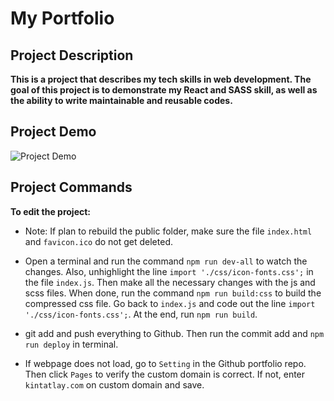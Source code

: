 # My Portfolio

## Project Description

**This is a project that describes my tech skills in web development. The goal of this project is to demonstrate my React and SASS skill, as well as the ability to write maintainable and reusable codes.**

## Project Demo

![Project Demo](https://media.giphy.com/media/Lr3UUFvyhBR8W56xcL/giphy.gif)

## Project Commands

**To edit the project:** 

- Note: If plan to rebuild the public folder, make sure the file `index.html` and `favicon.ico` do not get deleted.

- Open a terminal and run the command `npm run dev-all` to watch the changes. Also, unhighlight the line `import './css/icon-fonts.css';` in the file `index.js`. Then make all the necessary changes with the js and scss files. When done, run the command `npm run build:css` to build the compressed css file. Go back to `index.js` and code out the line `import './css/icon-fonts.css';`. At the end, run `npm run build`.

- git add and push everything to Github. Then run the commit add and `npm run deploy` in terminal.

- If webpage does not load, go to `Setting` in the Github portfolio repo. Then click `Pages` to verify the custom domain is correct. If not, enter `kintatlay.com` on custom domain and save.

<!-- **Firebase Tutorial**
- To upload the changes to firebase, run `firebase deploy`.

- If receive the following error `Error: Failed to get Firebase project my-portfolio-ef549. Please make sure the project exists and your account has permission to access it.` Run the command `firebase login --reauth`. -->

<!-- Reference: 

1) Project Framwork tutorial (https://www.udemy.com/course/advanced-css-and-sass/)

2) Animated Text tutorial (https://www.youtube.com/watch?v=PP0Os0UvMCs)

3) Sticky Social Media Button (https://www.youtube.com/watch?v=ALhb5BlfddY)

4) Fill text effect tutorial (https://www.youtube.com/watch?v=O3RTTyQcNvI) 

5) 3D Slicebox tutorial (https://www.youtube.com/watch?v=BPfYx4kq8Tg)

6) Work Component tutorial (https://www.youtube.com/watch?v=OE6aO6mz6Ns)

7) Work Component tutorial - distortion effect (https://codesandbox.io/s/knn95?file=/src/index.js)

6) Firebase Deploy tutorial (https://www.youtube.com/watch?v=IDHfvpsYShs)

7) Use custom domain tutorial (https://www.youtube.com/watch?v=eCbelBE9g7Y&t=418s) and (https://www.youtube.com/watch?v=0VxXJbfzCs4)

8) Github Deploy and custom domain tutorial (https://www.youtube.com/watch?v=6Rto09ElUuY)
-->
